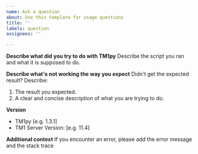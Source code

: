```yaml
---
name: Ask a question
about: Use this template for usage questions
title: ''
labels: question
assignees: ''

---
```


**Describe what did you try to do with TM1py**
Describe the script you ran and what it is supposed to do.

**Describe what's not working the way you expect**
Didn't get the expected result? Describe:
1. The result you expected.
2. A clear and concise description of what you are trying to do.

**Version**
- TM1py [e.g. 1.3.1] 
- TM1 Server Version: [e.g. 11.4]

**Additional context**
If you encounter an error, please add the error message and the stack trace
